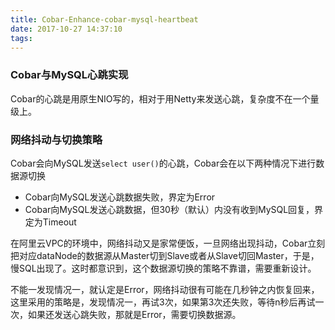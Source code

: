 ```yaml
---
title: Cobar-Enhance-cobar-mysql-heartbeat
date: 2017-10-27 14:37:10
tags:
---
```



### Cobar与MySQL心跳实现

Cobar的心跳是用原生NIO写的，相对于用Netty来发送心跳，复杂度不在一个量级上。

### 网络抖动与切换策略

Cobar会向MySQL发送`select user()`的心跳，Cobar会在以下两种情况下进行数据源切换
* Cobar向MySQL发送心跳数据失败，界定为Error
* Cobar向MySQL发送心跳数据，但30秒（默认）内没有收到MySQL回复，界定为Timeout

在阿里云VPC的环境中，网络抖动又是家常便饭，一旦网络出现抖动，Cobar立刻把对应dataNode的数据源从Master切到Slave或者从Slave切回Master，于是，慢SQL出现了。这时都意识到，这个数据源切换的策略不靠谱，需要重新设计。

不能一发现情况一，就认定是Error，网络抖动很有可能在几秒钟之内恢复回来，这里采用的策略是，发现情况一，再试3次，如果第3次还失败，等待n秒后再试一次，如果还发送心跳失败，那就是Error，需要切换数据源。